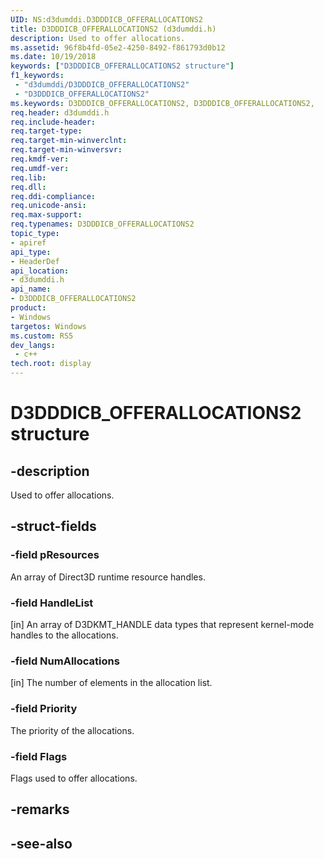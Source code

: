 ```yaml
---
UID: NS:d3dumddi.D3DDDICB_OFFERALLOCATIONS2
title: D3DDDICB_OFFERALLOCATIONS2 (d3dumddi.h)
description: Used to offer allocations.
ms.assetid: 96f8b4fd-05e2-4250-8492-f861793d0b12
ms.date: 10/19/2018
keywords: ["D3DDDICB_OFFERALLOCATIONS2 structure"]
f1_keywords:
 - "d3dumddi/D3DDDICB_OFFERALLOCATIONS2"
 - "D3DDDICB_OFFERALLOCATIONS2"
ms.keywords: D3DDDICB_OFFERALLOCATIONS2, D3DDDICB_OFFERALLOCATIONS2, 
req.header: d3dumddi.h
req.include-header:
req.target-type:
req.target-min-winverclnt:
req.target-min-winversvr:
req.kmdf-ver:
req.umdf-ver:
req.lib:
req.dll:
req.ddi-compliance:
req.unicode-ansi:
req.max-support:
req.typenames: D3DDDICB_OFFERALLOCATIONS2
topic_type: 
- apiref
api_type: 
- HeaderDef
api_location: 
- d3dumddi.h
api_name: 
- D3DDDICB_OFFERALLOCATIONS2
product:
- Windows
targetos: Windows
ms.custom: RS5
dev_langs:
 - c++
tech.root: display
---
```


# D3DDDICB_OFFERALLOCATIONS2 structure

## -description

Used to offer allocations.

## -struct-fields

### -field pResources

An array of Direct3D runtime resource handles.

### -field HandleList

[in] An array of D3DKMT_HANDLE data types that represent kernel-mode handles to the allocations.

### -field NumAllocations

[in] The number of elements in the allocation list.

### -field Priority

The priority of the allocations.

### -field Flags
 
Flags used to offer allocations.

## -remarks

## -see-also
